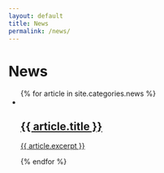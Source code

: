 ```yaml
---
layout: default
title: News
permalink: /news/
---
```


# News

<ul class="news-list">
  {% for article in site.categories.news %}
  <li>
    <a href="{{ article.url }}">
      <article class="news-tile">
        <img src="http://placehold.it/180x180" alt="">
        <h1>{{ article.title }}</h1>
        <p>{{ article.excerpt }}</p> 
      </article>
    </a>
  </li>
  {% endfor %}
</ul>
